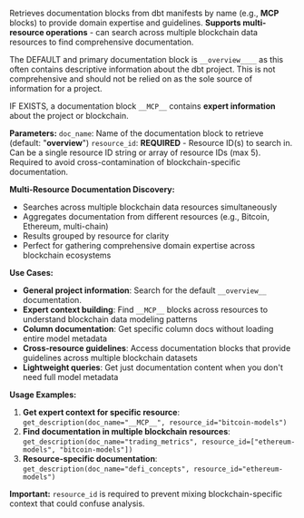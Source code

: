 Retrieves documentation blocks from dbt manifests by name (e.g., __MCP__ blocks) to provide domain expertise and guidelines. **Supports multi-resource operations** - can search across multiple blockchain data resources to find comprehensive documentation.

The DEFAULT and primary documentation block is `__overview____` as this often contains descriptive information about the dbt project. This is not comprehensive and should not be relied on as the sole source of information for a project.  

IF EXISTS, a documentation block `__MCP__` contains **expert information** about the project or blockchain.  

**Parameters:**
`doc_name`: Name of the documentation block to retrieve (default: "__overview__")
`resource_id`: **REQUIRED** - Resource ID(s) to search in. Can be a single resource ID string or array of resource IDs (max 5). Required to avoid cross-contamination of blockchain-specific documentation.

**Multi-Resource Documentation Discovery:**
- Searches across multiple blockchain data resources simultaneously
- Aggregates documentation from different resources (e.g., Bitcoin, Ethereum, multi-chain)
- Results grouped by resource for clarity
- Perfect for gathering comprehensive domain expertise across blockchain ecosystems

**Use Cases:**
- **General project information**: Search for the default `__overview__` documentation.
- **Expert context building**: Find `__MCP__` blocks across resources to understand blockchain data modeling patterns
- **Column documentation**: Get specific column docs without loading entire model metadata
- **Cross-resource guidelines**: Access documentation blocks that provide guidelines across multiple blockchain datasets
- **Lightweight queries**: Get just documentation content when you don't need full model metadata

**Usage Examples:**
1. **Get expert context for specific resource**: `get_description(doc_name="__MCP__", resource_id="bitcoin-models")`
2. **Find documentation in multiple blockchain resources**: `get_description(doc_name="trading_metrics", resource_id=["ethereum-models", "bitcoin-models"])`
3. **Resource-specific documentation**: `get_description(doc_name="defi_concepts", resource_id="ethereum-models")`

**Important:** `resource_id` is required to prevent mixing blockchain-specific context that could confuse analysis.
